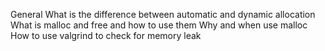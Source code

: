 General
What is the difference between automatic and dynamic allocation
What is malloc and free and how to use them
Why and when use malloc
How to use valgrind to check for memory leak
